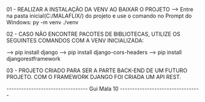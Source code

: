 01 - REALIZAR A INSTALAÇÃO DA VENV AO BAIXAR O PROJETO
--> Entre na pasta inicial(C:/MALAFLIX/) do projeto e use o comando no Prompt do Windows: py -m venv ./venv

02 - CASO NÃO ENCONTRE PACOTES DE BIBLIOTECAS, UTILIZE OS SEGUINTES COMANDOS COM A VENV INICIALIZADA:

--> pip install django
--> pip install django-cors-headers
--> pip install djangorestframework

03 - PROJETO CRIADO PARA SER A PARTE BACK-END DE UM FUTURO PROJETO. COM O FRAMEWORK DJANGO FOI CRIADA UM API REST.

--------------------------------- Gui Mala 10 ---------------------------------
